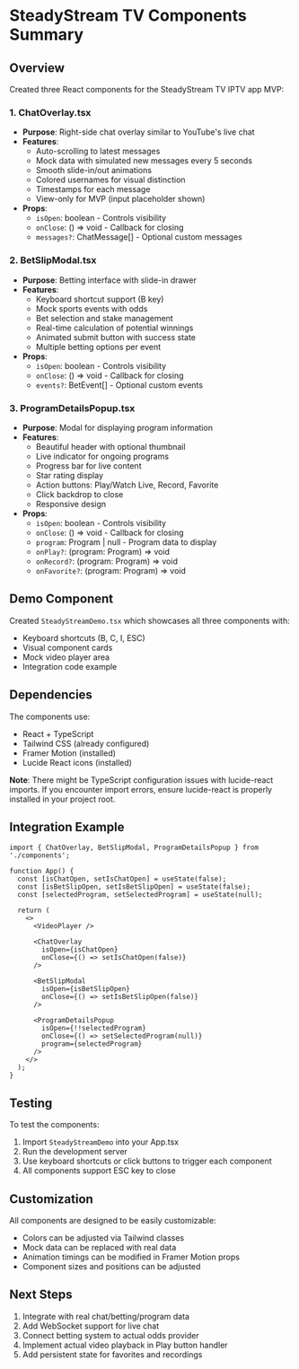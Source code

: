 # SteadyStream TV Components Summary

## Overview
Created three React components for the SteadyStream TV IPTV app MVP:

### 1. ChatOverlay.tsx
- **Purpose**: Right-side chat overlay similar to YouTube's live chat
- **Features**:
  - Auto-scrolling to latest messages
  - Mock data with simulated new messages every 5 seconds
  - Smooth slide-in/out animations
  - Colored usernames for visual distinction
  - Timestamps for each message
  - View-only for MVP (input placeholder shown)
- **Props**:
  - `isOpen`: boolean - Controls visibility
  - `onClose`: () => void - Callback for closing
  - `messages?`: ChatMessage[] - Optional custom messages

### 2. BetSlipModal.tsx
- **Purpose**: Betting interface with slide-in drawer
- **Features**:
  - Keyboard shortcut support (B key)
  - Mock sports events with odds
  - Bet selection and stake management
  - Real-time calculation of potential winnings
  - Animated submit button with success state
  - Multiple betting options per event
- **Props**:
  - `isOpen`: boolean - Controls visibility
  - `onClose`: () => void - Callback for closing
  - `events?`: BetEvent[] - Optional custom events

### 3. ProgramDetailsPopup.tsx
- **Purpose**: Modal for displaying program information
- **Features**:
  - Beautiful header with optional thumbnail
  - Live indicator for ongoing programs
  - Progress bar for live content
  - Star rating display
  - Action buttons: Play/Watch Live, Record, Favorite
  - Click backdrop to close
  - Responsive design
- **Props**:
  - `isOpen`: boolean - Controls visibility
  - `onClose`: () => void - Callback for closing
  - `program`: Program | null - Program data to display
  - `onPlay?`: (program: Program) => void
  - `onRecord?`: (program: Program) => void
  - `onFavorite?`: (program: Program) => void

## Demo Component
Created `SteadyStreamDemo.tsx` which showcases all three components with:
- Keyboard shortcuts (B, C, I, ESC)
- Visual component cards
- Mock video player area
- Integration code example

## Dependencies
The components use:
- React + TypeScript
- Tailwind CSS (already configured)
- Framer Motion (installed)
- Lucide React icons (installed)

**Note**: There might be TypeScript configuration issues with lucide-react imports. If you encounter import errors, ensure lucide-react is properly installed in your project root.

## Integration Example

```tsx
import { ChatOverlay, BetSlipModal, ProgramDetailsPopup } from './components';

function App() {
  const [isChatOpen, setIsChatOpen] = useState(false);
  const [isBetSlipOpen, setIsBetSlipOpen] = useState(false);
  const [selectedProgram, setSelectedProgram] = useState(null);

  return (
    <>
      <VideoPlayer />
      
      <ChatOverlay 
        isOpen={isChatOpen}
        onClose={() => setIsChatOpen(false)}
      />
      
      <BetSlipModal
        isOpen={isBetSlipOpen}
        onClose={() => setIsBetSlipOpen(false)}
      />
      
      <ProgramDetailsPopup
        isOpen={!!selectedProgram}
        onClose={() => setSelectedProgram(null)}
        program={selectedProgram}
      />
    </>
  );
}
```

## Testing
To test the components:
1. Import `SteadyStreamDemo` into your App.tsx
2. Run the development server
3. Use keyboard shortcuts or click buttons to trigger each component
4. All components support ESC key to close

## Customization
All components are designed to be easily customizable:
- Colors can be adjusted via Tailwind classes
- Mock data can be replaced with real data
- Animation timings can be modified in Framer Motion props
- Component sizes and positions can be adjusted

## Next Steps
1. Integrate with real chat/betting/program data
2. Add WebSocket support for live chat
3. Connect betting system to actual odds provider
4. Implement actual video playback in Play button handler
5. Add persistent state for favorites and recordings